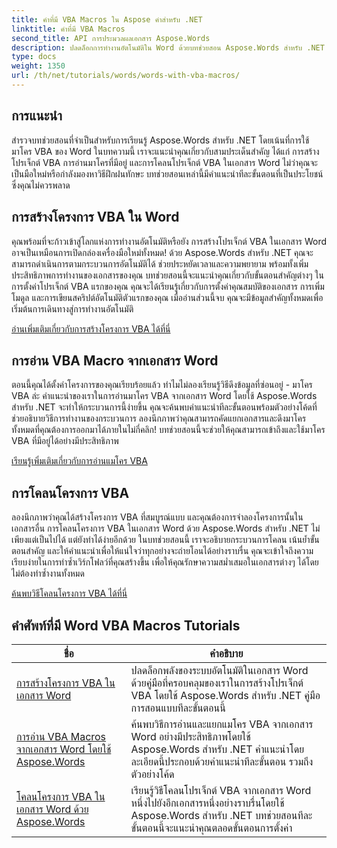 ```yaml
---
title: คำที่มี VBA Macros ใน Aspose คำสำหรับ .NET
linktitle: คำที่มี VBA Macros
second_title: API การประมวลผลเอกสาร Aspose.Words
description: ปลดล็อกการทำงานอัตโนมัติใน Word ด้วยบทช่วยสอน Aspose.Words สำหรับ .NET ของเรา สร้าง อ่าน และโคลนแมโคร VBA ในเอกสาร Word ได้อย่างมีประสิทธิภาพ
type: docs
weight: 1350
url: /th/net/tutorials/words/words-with-vba-macros/
---
```

## การแนะนำ

สำรวจบทช่วยสอนที่จำเป็นสำหรับการเรียนรู้ Aspose.Words สำหรับ .NET โดยเน้นที่การใช้มาโคร VBA ของ Word ในบทความนี้ เราจะแนะนำคุณเกี่ยวกับสามประเด็นสำคัญ ได้แก่ การสร้างโปรเจ็กต์ VBA การอ่านมาโครที่มีอยู่ และการโคลนโปรเจ็กต์ VBA ในเอกสาร Word ไม่ว่าคุณจะเป็นมือใหม่หรือกำลังมองหาวิธีฝึกฝนทักษะ บทช่วยสอนเหล่านี้มีคำแนะนำทีละขั้นตอนที่เป็นประโยชน์ซึ่งคุณไม่ควรพลาด 

## การสร้างโครงการ VBA ใน Word

คุณพร้อมที่จะก้าวเข้าสู่โลกแห่งการทำงานอัตโนมัติหรือยัง การสร้างโปรเจ็กต์ VBA ในเอกสาร Word อาจเป็นเหมือนการเปิดกล่องเครื่องมือใหม่ทั้งหมด! ด้วย Aspose.Words สำหรับ .NET คุณจะสามารถดำเนินการตามกระบวนการอัตโนมัติได้ ช่วยประหยัดเวลาและความพยายาม พร้อมทั้งเพิ่มประสิทธิภาพการทำงานของเอกสารของคุณ บทช่วยสอนนี้จะแนะนำคุณเกี่ยวกับขั้นตอนสำคัญต่างๆ ในการตั้งค่าโปรเจ็กต์ VBA แรกของคุณ คุณจะได้เรียนรู้เกี่ยวกับการตั้งค่าคุณสมบัติของเอกสาร การเพิ่มโมดูล และการเขียนสคริปต์อัตโนมัติตัวแรกของคุณ เมื่ออ่านส่วนนี้จบ คุณจะมีข้อมูลสำคัญทั้งหมดเพื่อเริ่มต้นการเดินทางสู่การทำงานอัตโนมัติ 

[อ่านเพิ่มเติมเกี่ยวกับการสร้างโครงการ VBA ได้ที่นี่](./creating-vba-project/)

## การอ่าน VBA Macro จากเอกสาร Word

ตอนนี้คุณได้ตั้งค่าโครงการของคุณเรียบร้อยแล้ว ทำไมไม่ลองเรียนรู้วิธีดึงข้อมูลที่ซ่อนอยู่ - มาโคร VBA ล่ะ คำแนะนำของเราในการอ่านมาโคร VBA จากเอกสาร Word โดยใช้ Aspose.Words สำหรับ .NET จะทำให้กระบวนการนี้ง่ายขึ้น คุณจะค้นพบคำแนะนำทีละขั้นตอนพร้อมตัวอย่างโค้ดที่ช่วยอธิบายวิธีการทำงานของกระบวนการ ลองนึกภาพว่าคุณสามารถคัดแยกเอกสารและดึงมาโครทั้งหมดที่คุณต้องการออกมาได้ภายในไม่กี่คลิก! บทช่วยสอนนี้จะช่วยให้คุณสามารถเข้าถึงและใช้มาโคร VBA ที่มีอยู่ได้อย่างมีประสิทธิภาพ 

[เรียนรู้เพิ่มเติมเกี่ยวกับการอ่านแมโคร VBA](./reading-vba-macros-word-document/)

## การโคลนโครงการ VBA

ลองนึกภาพว่าคุณได้สร้างโครงการ VBA ที่สมบูรณ์แบบ และคุณต้องการจำลองโครงการนั้นในเอกสารอื่น การโคลนโครงการ VBA ในเอกสาร Word ด้วย Aspose.Words สำหรับ .NET ไม่เพียงแต่เป็นไปได้ แต่ยังทำได้ง่ายอีกด้วย ในบทช่วยสอนนี้ เราจะอธิบายกระบวนการโคลน เน้นย้ำขั้นตอนสำคัญ และให้คำแนะนำเพื่อให้แน่ใจว่าทุกอย่างจะถ่ายโอนได้อย่างราบรื่น คุณจะเข้าใจถึงความเรียบง่ายในการทำซ้ำเวิร์กโฟลว์ที่คุณสร้างขึ้น เพื่อให้คุณรักษาความสม่ำเสมอในเอกสารต่างๆ ได้โดยไม่ต้องทำซ้ำงานทั้งหมด 

[ค้นพบวิธีโคลนโครงการ VBA ได้ที่นี่](./clone-vba-project-word-document/)

 ## คำศัพท์ที่มี Word VBA Macros Tutorials
| ชื่อ | คำอธิบาย |
| --- | --- |
| [การสร้างโครงการ VBA ในเอกสาร Word](./creating-vba-project/) | ปลดล็อกพลังของระบบอัตโนมัติในเอกสาร Word ด้วยคู่มือที่ครอบคลุมของเราในการสร้างโปรเจ็กต์ VBA โดยใช้ Aspose.Words สำหรับ .NET คู่มือการสอนแบบทีละขั้นตอนนี้ |
| [การอ่าน VBA Macros จากเอกสาร Word โดยใช้ Aspose.Words](./reading-vba-macros-word-document/) | ค้นพบวิธีการอ่านและแยกแมโคร VBA จากเอกสาร Word อย่างมีประสิทธิภาพโดยใช้ Aspose.Words สำหรับ .NET คำแนะนำโดยละเอียดนี้ประกอบด้วยคำแนะนำทีละขั้นตอน รวมถึงตัวอย่างโค้ด |
| [โคลนโครงการ VBA ในเอกสาร Word ด้วย Aspose.Words](./clone-vba-project-word-document/) | เรียนรู้วิธีโคลนโปรเจ็กต์ VBA จากเอกสาร Word หนึ่งไปยังอีกเอกสารหนึ่งอย่างราบรื่นโดยใช้ Aspose.Words สำหรับ .NET บทช่วยสอนทีละขั้นตอนนี้จะแนะนำคุณตลอดขั้นตอนการตั้งค่า |